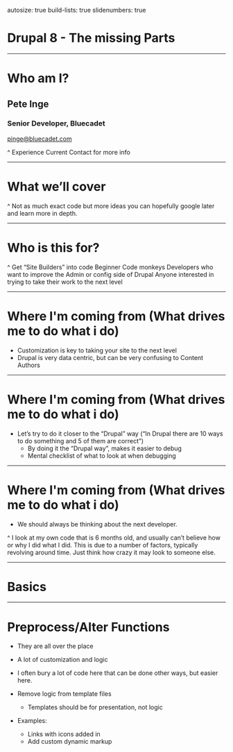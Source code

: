 autosize: true
build-lists: true
slidenumbers: true


# Drupal 8 - The missing Parts

---
# Who am I?
## Pete Inge
### Senior Developer, Bluecadet

pinge@bluecadet.com

^ Experience
Current
Contact for more info

---

# What we’ll cover

^ Not as much exact code but more ideas you can hopefully google later and learn more in depth.

---

# Who is this for?

^ Get “Site Builders” into code
Beginner Code monkeys
Developers who want to improve the Admin or config side of Drupal
Anyone interested in trying to take their work to the next level

---

# Where I'm coming from (What drives me to do what i do)

- Customization is key to taking your site to the next level
- Drupal is very data centric, but can be very confusing to Content Authors

---

# Where I'm coming from (What drives me to do what i do)

- Let’s try to do it closer to the “Drupal” way (“In Drupal there are 10 ways to do something and 5 of them are correct”)
  - By doing it the “Drupal way”, makes it easier to debug
  - Mental checklist of what to look at when debugging


---

# Where I'm coming from (What drives me to do what i do)

- We should always be thinking about the next developer.

^ I look at my own code that is 6 months old, and usually can’t believe how or why I did what I did. This is due to a number of factors, typically revolving around time. Just think how crazy it may look to someone else.

---

# Basics

---

# Preprocess/Alter Functions

- They are all over the place
- A lot of customization and logic
- I often bury a lot of code here that can be done other ways, but easier here.
- Remove logic from template files
  - Templates should be for presentation, not logic

- Examples:
  - Links with icons added in
  - Add custom dynamic markup
